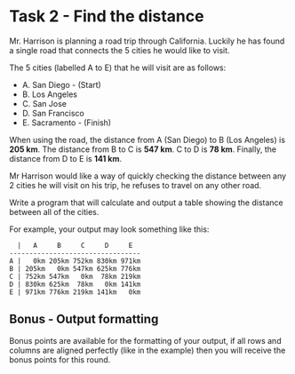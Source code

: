 # Task 2 - Find the distance

Mr. Harrison is planning a road trip through California. Luckily he has found a single road that connects the 5 cities he would like to visit.

The 5 cities (labelled A to E) that he will visit are as follows:

- A. San Diego - (Start)
- B. Los Angeles
- C. San Jose
- D. San Francisco
- E. Sacramento - (Finish)

When using the road, the distance from A (San Diego) to B (Los Angeles) is **205 km**. The distance from B to C is **547 km**. C to D is **78 km**. Finally, the distance from D to E is **141 km**.

Mr Harrison would like a way of quickly checking the distance between any 2 cities he will visit on his trip, he refuses to travel on any other road.

Write a program that will calculate and output a table showing the distance between all of the cities.

For example, your output may look something like this:
```
  |   A     B     C     D     E
---------------------------------
A |   0km 205km 752km 830km 971km
B | 205km   0km 547km 625km 776km
C | 752km 547km   0km  78km 219km
D | 830km 625km  78km   0km 141km
E | 971km 776km 219km 141km   0km
```

## Bonus - Output formatting
Bonus points are available for the formatting of your output, if all rows and columns are aligned perfectly (like in the example) then you will receive the bonus points for this round.
